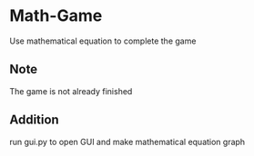 # Math-Game
Use mathematical equation to complete the game

## Note
The game is not already finished

## Addition
run gui.py to open GUI and make mathematical equation graph 
